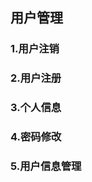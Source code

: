 ## 用户管理



### 1.用户注销





### 2.用户注册







### 3.个人信息







### 4.密码修改









### 5.用户信息管理

























